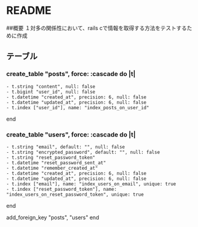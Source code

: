 # README

##概要
１対多の関係性において、rails cで情報を取得する方法をテストするために作成


## テーブル
 ### create_table "posts", force: :cascade do |t|
    - t.string "content", null: false
    - t.bigint "user_id", null: false
    - t.datetime "created_at", precision: 6, null: false
    - t.datetime "updated_at", precision: 6, null: false
    - t.index ["user_id"], name: "index_posts_on_user_id"
  end

   ### create_table "users", force: :cascade do |t|
    - t.string "email", default: "", null: false
    - t.string "encrypted_password", default: "", null: false
    - t.string "reset_password_token"
    - t.datetime "reset_password_sent_at"
    - t.datetime "remember_created_at"
    - t.datetime "created_at", precision: 6, null: false
    - t.datetime "updated_at", precision: 6, null: false
    - t.index ["email"], name: "index_users_on_email", unique: true
    - t.index ["reset_password_token"], name: "index_users_on_reset_password_token", unique: true
  end

  add_foreign_key "posts", "users"
end


